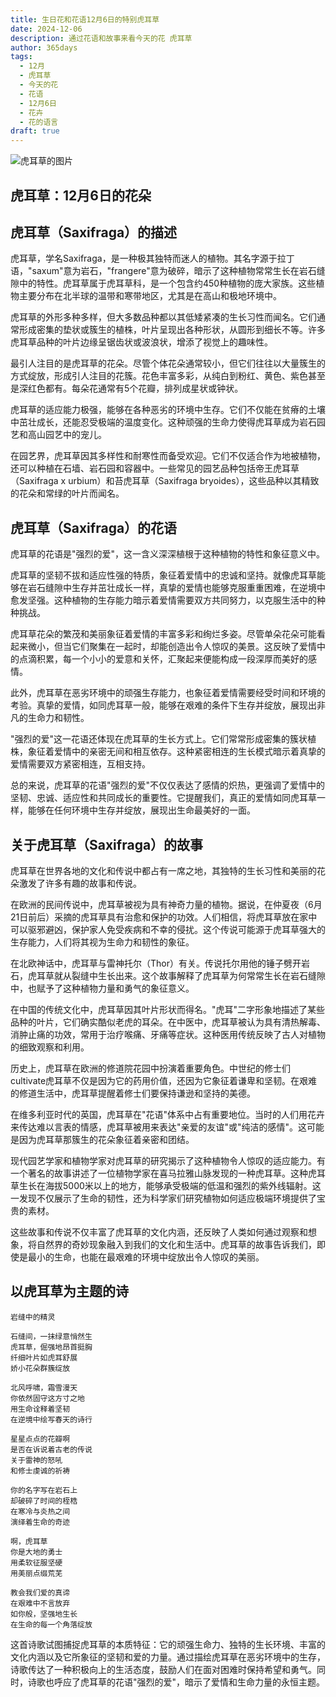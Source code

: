 ```yaml
---
title: 生日花和花语12月6日的特别虎耳草
date: 2024-12-06
description: 通过花语和故事来看今天的花 虎耳草
author: 365days
tags:
  - 12月
  - 虎耳草
  - 今天的花
  - 花语
  - 12月6日
  - 花卉
  - 花的语言
draft: true
---
```


![虎耳草的图片](#center)


## 虎耳草：12月6日的花朵

## 虎耳草（Saxifraga）的描述

虎耳草，学名Saxifraga，是一种极其独特而迷人的植物。其名字源于拉丁语，"saxum"意为岩石，"frangere"意为破碎，暗示了这种植物常常生长在岩石缝隙中的特性。虎耳草属于虎耳草科，是一个包含约450种植物的庞大家族。这些植物主要分布在北半球的温带和寒带地区，尤其是在高山和极地环境中。

虎耳草的外形多种多样，但大多数品种都以其低矮紧凑的生长习性而闻名。它们通常形成密集的垫状或簇生的植株，叶片呈现出各种形状，从圆形到细长不等。许多虎耳草品种的叶片边缘呈锯齿状或波浪状，增添了视觉上的趣味性。

最引人注目的是虎耳草的花朵。尽管个体花朵通常较小，但它们往往以大量簇生的方式绽放，形成引人注目的花簇。花色丰富多彩，从纯白到粉红、黄色、紫色甚至是深红色都有。每朵花通常有5个花瓣，排列成星状或钟状。

虎耳草的适应能力极强，能够在各种恶劣的环境中生存。它们不仅能在贫瘠的土壤中茁壮成长，还能忍受极端的温度变化。这种顽强的生命力使得虎耳草成为岩石园艺和高山园艺中的宠儿。

在园艺界，虎耳草因其多样性和耐寒性而备受欢迎。它们不仅适合作为地被植物，还可以种植在石墙、岩石园和容器中。一些常见的园艺品种包括帝王虎耳草（Saxifraga x urbium）和苔虎耳草（Saxifraga bryoides），这些品种以其精致的花朵和常绿的叶片而闻名。

## 虎耳草（Saxifraga）的花语

虎耳草的花语是"强烈的爱"，这一含义深深植根于这种植物的特性和象征意义中。

虎耳草的坚韧不拔和适应性强的特质，象征着爱情中的忠诚和坚持。就像虎耳草能够在岩石缝隙中生存并茁壮成长一样，真挚的爱情也能够克服重重困难，在逆境中愈发坚强。这种植物的生存能力暗示着爱情需要双方共同努力，以克服生活中的种种挑战。

虎耳草花朵的繁茂和美丽象征着爱情的丰富多彩和绚烂多姿。尽管单朵花朵可能看起来微小，但当它们聚集在一起时，却能创造出令人惊叹的美景。这反映了爱情中的点滴积累，每一个小小的爱意和关怀，汇聚起来便能构成一段深厚而美好的感情。

此外，虎耳草在恶劣环境中的顽强生存能力，也象征着爱情需要经受时间和环境的考验。真挚的爱情，如同虎耳草一般，能够在艰难的条件下生存并绽放，展现出非凡的生命力和韧性。

"强烈的爱"这一花语还体现在虎耳草的生长方式上。它们常常形成密集的簇状植株，象征着爱情中的亲密无间和相互依存。这种紧密相连的生长模式暗示着真挚的爱情需要双方紧密相连，互相支持。

总的来说，虎耳草的花语"强烈的爱"不仅仅表达了感情的炽热，更强调了爱情中的坚韧、忠诚、适应性和共同成长的重要性。它提醒我们，真正的爱情如同虎耳草一样，能够在任何环境中生存并绽放，展现出生命最美好的一面。

## 关于虎耳草（Saxifraga）的故事

虎耳草在世界各地的文化和传说中都占有一席之地，其独特的生长习性和美丽的花朵激发了许多有趣的故事和传说。

在欧洲的民间传说中，虎耳草被视为具有神奇力量的植物。据说，在仲夏夜（6月21日前后）采摘的虎耳草具有治愈和保护的功效。人们相信，将虎耳草放在家中可以驱邪避凶，保护家人免受疾病和不幸的侵扰。这个传说可能源于虎耳草强大的生存能力，人们将其视为生命力和韧性的象征。

在北欧神话中，虎耳草与雷神托尔（Thor）有关。传说托尔用他的锤子劈开岩石，虎耳草就从裂缝中生长出来。这个故事解释了虎耳草为何常常生长在岩石缝隙中，也赋予了这种植物力量和勇气的象征意义。

在中国的传统文化中，虎耳草因其叶片形状而得名。"虎耳"二字形象地描述了某些品种的叶片，它们确实酷似老虎的耳朵。在中医中，虎耳草被认为具有清热解毒、消肿止痛的功效，常用于治疗喉痛、牙痛等症状。这种医用传统反映了古人对植物的细致观察和利用。

历史上，虎耳草在欧洲的修道院花园中扮演着重要角色。中世纪的修士们cultivate虎耳草不仅是因为它的药用价值，还因为它象征着谦卑和坚韧。在艰难的修道生活中，虎耳草提醒着修士们要保持谦逊和坚持的美德。

在维多利亚时代的英国，虎耳草在"花语"体系中占有重要地位。当时的人们用花卉来传达难以言表的情感，虎耳草被用来表达"亲爱的友谊"或"纯洁的感情"。这可能是因为虎耳草那簇生的花朵象征着亲密和团结。

现代园艺学家和植物学家对虎耳草的研究揭示了这种植物令人惊叹的适应能力。有一个著名的故事讲述了一位植物学家在喜马拉雅山脉发现的一种虎耳草。这种虎耳草生长在海拔5000米以上的地方，能够承受极端的低温和强烈的紫外线辐射。这一发现不仅展示了生命的韧性，还为科学家们研究植物如何适应极端环境提供了宝贵的素材。

这些故事和传说不仅丰富了虎耳草的文化内涵，还反映了人类如何通过观察和想象，将自然界的奇妙现象融入到我们的文化和生活中。虎耳草的故事告诉我们，即使是最小的生命，也能在最艰难的环境中绽放出令人惊叹的美丽。

## 以虎耳草为主题的诗

    岩缝中的精灵

    石缝间，一抹绿意悄然生
    虎耳草，倔强地昂首挺胸
    纤细叶片如虎耳舒展
    娇小花朵群簇绽放

    北风呼啸，霜雪漫天
    你依然固守这方寸之地
    用生命诠释着坚韧
    在逆境中绘写春天的诗行

    星星点点的花瓣啊
    是否在诉说着古老的传说
    关于雷神的怒吼
    和修士虔诚的祈祷

    你的名字写在岩石上
    却破碎了时间的桎梏
    在寒冷与炎热之间
    演绎着生命的奇迹

    啊，虎耳草
    你是大地的勇士
    用柔软征服坚硬
    用美丽点缀荒芜

    教会我们爱的真谛
    在艰难中不言放弃
    如你般，坚强地生长
    在生命的每一个角落绽放

这首诗歌试图捕捉虎耳草的本质特征：它的顽强生命力、独特的生长环境、丰富的文化内涵以及它所象征的坚韧和爱的力量。通过描绘虎耳草在恶劣环境中的生存，诗歌传达了一种积极向上的生活态度，鼓励人们在面对困难时保持希望和勇气。同时，诗歌也呼应了虎耳草的花语"强烈的爱"，暗示了爱情和生命力量的永恒主题。

